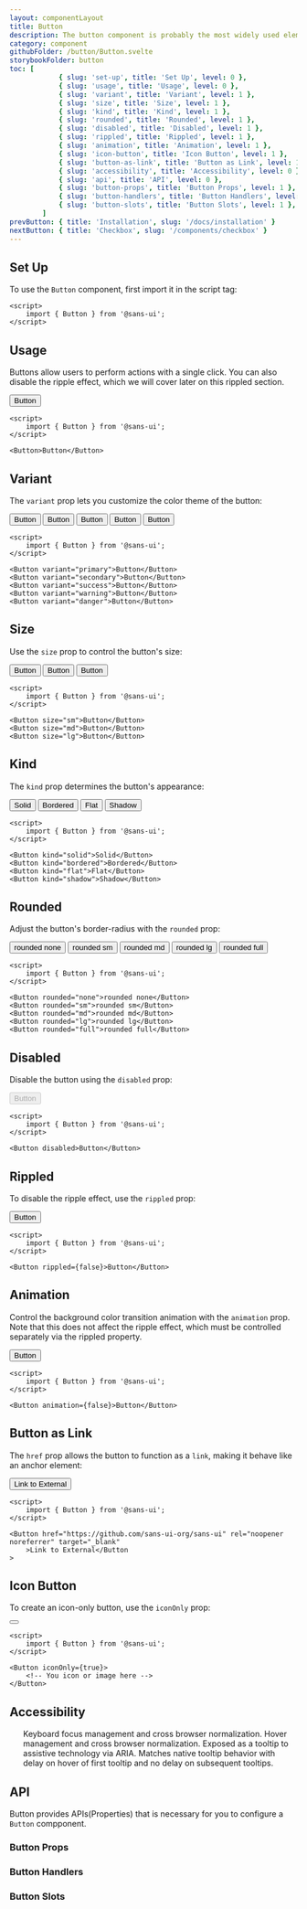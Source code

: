 ```yaml
---
layout: componentLayout
title: Button
description: The button component is probably the most widely used element in any user interface or website as it can be used to launch an action but also to link to other pages.
category: component
githubFolder: /button/Button.svelte
storybookFolder: button
toc: [
			{ slug: 'set-up', title: 'Set Up', level: 0 },
			{ slug: 'usage', title: 'Usage', level: 0 },
			{ slug: 'variant', title: 'Variant', level: 1 },
			{ slug: 'size', title: 'Size', level: 1 },
			{ slug: 'kind', title: 'Kind', level: 1 },
			{ slug: 'rounded', title: 'Rounded', level: 1 },
			{ slug: 'disabled', title: 'Disabled', level: 1 },
			{ slug: 'rippled', title: 'Rippled', level: 1 },
			{ slug: 'animation', title: 'Animation', level: 1 },
			{ slug: 'icon-button', title: 'Icon Button', level: 1 },
			{ slug: 'button-as-link', title: 'Button as Link', level: 1 },
			{ slug: 'accessibility', title: 'Accessibility', level: 0 },
			{ slug: 'api', title: 'API', level: 0 },
			{ slug: 'button-props', title: 'Button Props', level: 1 },
			{ slug: 'button-handlers', title: 'Button Handlers', level: 1 },
			{ slug: 'button-slots', title: 'Button Slots', level: 1 },
		]
prevButton: { title: 'Installation', slug: '/docs/installation' }
nextButton: { title: 'Checkbox', slug: '/components/checkbox' }
---
```


<script>
	import { Button, Link } from '$lib';
	import { PropertyTable, HandlerTable, SlotTable, CodeBlockWrapper, AccessibilityListItem }from "../../../mdsvex/components/index.ts"
	import * as Component from "../../../mdsvex/+layout.svelte"
	import { buttonProps, buttonHandlers, buttonSlots } from "./button-props.ts"

</script>

## Set Up

To use the <code>Button</code> component, first import it in the script tag:

<CodeBlockWrapper>

```svelte
<script>
	import { Button } from '@sans-ui';
</script>
```

</CodeBlockWrapper>

## Usage

Buttons allow users to perform actions with a single click. You can also disable the ripple effect, which we will cover later on <Link href="#rippled">this rippled section</Link>.

<Button>Button</Button>

<CodeBlockWrapper>

```svelte
<script>
	import { Button } from '@sans-ui';
</script>

<Button>Button</Button>
```

</CodeBlockWrapper>

## Variant

The `variant` prop lets you customize the color theme of the button:

<div class="inline-flex flex-row gap-4 flex-wrap">
	<Button variant="primary">Button</Button>
	<Button variant="secondary">Button</Button>
	<Button variant="success">Button</Button>
	<Button variant="warning">Button</Button>
	<Button variant="danger">Button</Button>
</div>

<CodeBlockWrapper>

```svelte
<script>
	import { Button } from '@sans-ui';
</script>

<Button variant="primary">Button</Button>
<Button variant="secondary">Button</Button>
<Button variant="success">Button</Button>
<Button variant="warning">Button</Button>
<Button variant="danger">Button</Button>
```

</CodeBlockWrapper>

## Size

Use the `size` prop to control the button's size:

<div class="flex flex-row gap-4 items-center">
	<Button size="sm">Button</Button>
	<Button size="md">Button</Button>
	<Button size="lg">Button</Button>
</div>

<CodeBlockWrapper>

```svelte
<script>
	import { Button } from '@sans-ui';
</script>

<Button size="sm">Button</Button>
<Button size="md">Button</Button>
<Button size="lg">Button</Button>
```

</CodeBlockWrapper>

## Kind

The `kind` prop determines the button's appearance:

<div class="flex flex-row gap-2 flex-wrap">
	<Button kind="solid">Solid</Button>
	<Button kind="bordered">Bordered</Button>
	<Button kind="flat">Flat</Button>
	<Button kind="shadow">Shadow</Button>
</div>

<CodeBlockWrapper>

```svelte
<script>
	import { Button } from '@sans-ui';
</script>

<Button kind="solid">Solid</Button>
<Button kind="bordered">Bordered</Button>
<Button kind="flat">Flat</Button>
<Button kind="shadow">Shadow</Button>
```

</CodeBlockWrapper>

## Rounded

Adjust the button's border-radius with the `rounded` prop:

<div class="flex flex-row gap-2 flex-wrap">
	<Button rounded="none">rounded none</Button>
	<Button rounded="sm">rounded sm</Button>
	<Button rounded="md">rounded md</Button>
	<Button rounded="lg">rounded lg</Button>
	<Button rounded="full">rounded full</Button>
</div>

<CodeBlockWrapper>

```svelte
<script>
	import { Button } from '@sans-ui';
</script>

<Button rounded="none">rounded none</Button>
<Button rounded="sm">rounded sm</Button>
<Button rounded="md">rounded md</Button>
<Button rounded="lg">rounded lg</Button>
<Button rounded="full">rounded full</Button>
```

</CodeBlockWrapper>

## Disabled

Disable the button using the `disabled` prop:

<Button disabled>Button</Button>

<CodeBlockWrapper>

```svelte
<script>
	import { Button } from '@sans-ui';
</script>

<Button disabled>Button</Button>
```

</CodeBlockWrapper>

## Rippled

To disable the ripple effect, use the `rippled` prop:

<Button rippled={false}>Button</Button>

<CodeBlockWrapper>

```svelte
<script>
	import { Button } from '@sans-ui';
</script>

<Button rippled={false}>Button</Button>
```

</CodeBlockWrapper>

## Animation

Control the background color transition animation with the `animation` prop. Note that this does not affect the ripple effect, which must be controlled separately via <Link href="#rippled">the rippled property</Link>.

<Button animation={false}>Button</Button>

<CodeBlockWrapper>

```svelte
<script>
	import { Button } from '@sans-ui';
</script>

<Button animation={false}>Button</Button>
```

</CodeBlockWrapper>

## Button as Link

The `href` prop allows the button to function as a `link`, making it behave like an anchor element:

<Button href="https://github.com/sans-ui-org/sans-ui" rel='noopener noreferrer' target='_blank'>Link to External</Button>

<CodeBlockWrapper>

```svelte
<script>
	import { Button } from '@sans-ui';
</script>

<Button href="https://github.com/sans-ui-org/sans-ui" rel="noopener noreferrer" target="_blank"
	>Link to External</Button
>
```

</CodeBlockWrapper>

## Icon Button

To create an icon-only button, use the `iconOnly` prop:

<Button iconOnly={true}>
	<svg class="w-[14px] h-[14px]" viewBox="0 0 14 14" fill="white" xmlns="http://www.w3.org/2000/svg">
		<g clip-path="url(#clip0_1222_36554)">
			<path d="M7 0.5V13.5" stroke="white" stroke-width="2px" stroke-linecap="round" stroke-linejoin="round"/>
			<path d="M0.5 6.95996H13.5" stroke="white" stroke-width="2px" stroke-linecap="round" stroke-linejoin="round"/>
		</g>
	</svg>
</Button>

<CodeBlockWrapper>

```svelte
<script>
	import { Button } from '@sans-ui';
</script>

<Button iconOnly={true}>
	<!-- You icon or image here -->
</Button>
```

</CodeBlockWrapper>

## Accessibility

<ul class="flex flex-col gap-3 ml-10 mt-4">
	<AccessibilityListItem>Keyboard focus management and cross browser normalization.</AccessibilityListItem>
	<AccessibilityListItem>Hover management and cross browser normalization.</AccessibilityListItem>
	<AccessibilityListItem>Exposed as a tooltip to assistive technology via ARIA.</AccessibilityListItem>
	<AccessibilityListItem>Matches native tooltip behavior with delay on hover of first tooltip and no delay on subsequent tooltips.</AccessibilityListItem>
</ul>

## API

Button provides APIs(Properties) that is necessary for you to configure a <code>Button</code> compponent.

### Button Props

<PropertyTable properties={buttonProps} />

### Button Handlers

<HandlerTable handlers={buttonHandlers} />

### Button Slots

<SlotTable slots={buttonSlots} />
